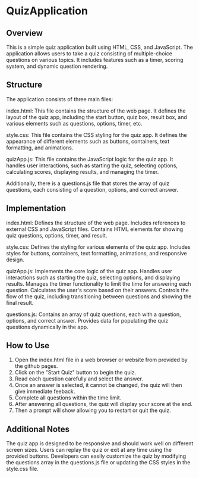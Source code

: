 # QuizApplication

Overview
--------------------------------------------------------------------
This is a simple quiz application built using HTML, CSS, and JavaScript. The application allows users to take a quiz consisting of multiple-choice questions on various topics. It includes features such as a timer, scoring system, and dynamic question rendering.

Structure
--------------------------------------------------------------------
The application consists of three main files:

index.html: This file contains the structure of the web page. It defines the layout of the quiz app, including the start button, quiz box, result box, and various elements such as questions, options, timer, etc.

style.css: This file contains the CSS styling for the quiz app. It defines the appearance of different elements such as buttons, containers, text formatting, and animations.

quizApp.js: This file contains the JavaScript logic for the quiz app. It handles user interactions, such as starting the quiz, selecting options, calculating scores, displaying results, and managing the timer.

Additionally, there is a questions.js file that stores the array of quiz questions, each consisting of a question, options, and correct answer.

Implementation
--------------------------------------------------------------------
index.html:
Defines the structure of the web page.
Includes references to external CSS and JavaScript files.
Contains HTML elements for showing quiz questions, options, timer, and result.

style.css:
Defines the styling for various elements of the quiz app.
Includes styles for buttons, containers, text formatting, animations, and responsive design.

quizApp.js:
Implements the core logic of the quiz app.
Handles user interactions such as starting the quiz, selecting options, and displaying results.
Manages the timer functionality to limit the time for answering each question.
Calculates the user's score based on their answers.
Controls the flow of the quiz, including transitioning between questions and showing the final result.

questions.js:
Contains an array of quiz questions, each with a question, options, and correct answer.
Provides data for populating the quiz questions dynamically in the app.

How to Use
--------------------------------------------------------------------
1. Open the index.html file in a web browser or website from provided by the github pages.
2. Click on the "Start Quiz" button to begin the quiz.
3. Read each question carefully and select the answer.
4. Once an answer is selected, it cannot be changed, the quiz will then give immediate feeback.
5. Complete all questions within the time limit.
6. After answering all questions, the quiz will display your score at the end.
7. Then a prompt will show allowing you to restart or quit the quiz.

Additional Notes
--------------------------------------------------------------------
The quiz app is designed to be responsive and should work well on different screen sizes.
Users can replay the quiz or exit at any time using the provided buttons.
Developers can easily customize the quiz by modifying the questions array in the questions.js file or updating the CSS styles in the style.css file.
